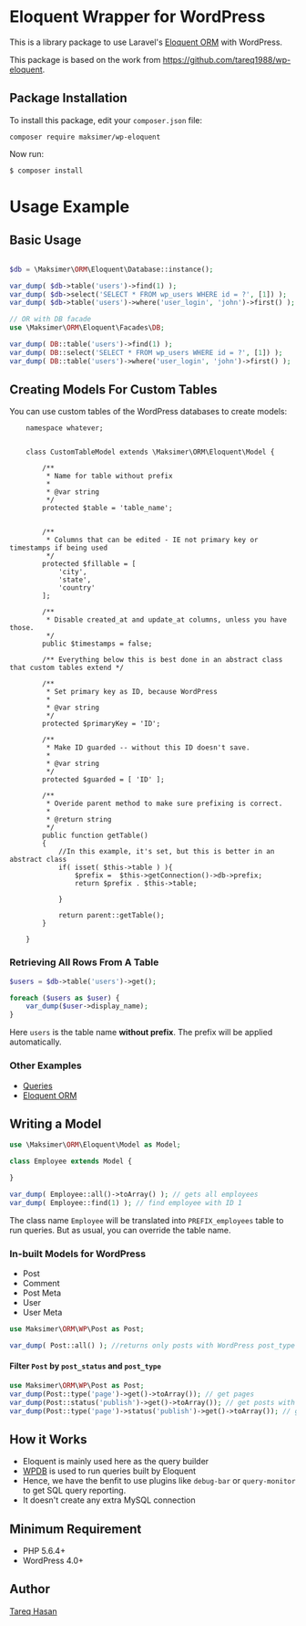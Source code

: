 # Eloquent Wrapper for WordPress

This is a library package to use Laravel's [Eloquent ORM](http://laravel.com/docs/5.0/eloquent) with WordPress.

This package is based on the work from https://github.com/tareq1988/wp-eloquent.

## Package Installation

To install this package, edit your `composer.json` file:

`composer require maksimer/wp-eloquent`

Now run:

`$ composer install`

# Usage Example

## Basic Usage

```php

$db = \Maksimer\ORM\Eloquent\Database::instance();

var_dump( $db->table('users')->find(1) );
var_dump( $db->select('SELECT * FROM wp_users WHERE id = ?', [1]) );
var_dump( $db->table('users')->where('user_login', 'john')->first() );

// OR with DB facade
use \Maksimer\ORM\Eloquent\Facades\DB;

var_dump( DB::table('users')->find(1) );
var_dump( DB::select('SELECT * FROM wp_users WHERE id = ?', [1]) );
var_dump( DB::table('users')->where('user_login', 'john')->first() );
```

## Creating Models For Custom Tables
You can use custom tables of the WordPress databases to create models:

```
	namespace whatever;


	class CustomTableModel extends \Maksimer\ORM\Eloquent\Model {

		/**
		 * Name for table without prefix
		 *
		 * @var string
		 */
		protected $table = 'table_name';


		/**
		 * Columns that can be edited - IE not primary key or timestamps if being used
		 */
		protected $fillable = [
			'city',
			'state',
			'country'
		];

		/**
		 * Disable created_at and update_at columns, unless you have those.
		 */
		public $timestamps = false;

		/** Everything below this is best done in an abstract class that custom tables extend */

		/**
		 * Set primary key as ID, because WordPress
		 *
		 * @var string
		 */
		protected $primaryKey = 'ID';

		/**
		 * Make ID guarded -- without this ID doesn't save.
		 *
		 * @var string
		 */
		protected $guarded = [ 'ID' ];

		/**
		 * Overide parent method to make sure prefixing is correct.
		 *
		 * @return string
		 */
		public function getTable()
		{
			//In this example, it's set, but this is better in an abstract class
			if( isset( $this->table ) ){
				$prefix =  $this->getConnection()->db->prefix;
				return $prefix . $this->table;

			}

			return parent::getTable();
		}

	}
```

### Retrieving All Rows From A Table

```php
$users = $db->table('users')->get();

foreach ($users as $user) {
    var_dump($user->display_name);
}
```

Here `users` is the table name **without prefix**. The prefix will be applied automatically.


### Other Examples

 - [Queries](http://laravel.com/docs/5.0/queries)
 - [Eloquent ORM](http://laravel.com/docs/5.0/eloquent)

## Writing a Model

```php
use \Maksimer\ORM\Eloquent\Model as Model;

class Employee extends Model {

}

var_dump( Employee::all()->toArray() ); // gets all employees
var_dump( Employee::find(1) ); // find employee with ID 1
```
The class name `Employee` will be translated into `PREFIX_employees` table to run queries. But as usual, you can override the table name.

### In-built Models for WordPress

- Post
- Comment
- Post Meta
- User
- User Meta


```php
use Maksimer\ORM\WP\Post as Post;

var_dump( Post::all() ); //returns only posts with WordPress post_type "post"
```

#### Filter `Post` by `post_status` and `post_type`
```php
use Maksimer\ORM\WP\Post as Post;
var_dump(Post::type('page')->get()->toArray()); // get pages
var_dump(Post::status('publish')->get()->toArray()); // get posts with publish status
var_dump(Post::type('page')->status('publish')->get()->toArray()); // get pages with publish status
```

## How it Works

 - Eloquent is mainly used here as the query builder
 - [WPDB](http://codex.wordpress.org/Class_Reference/wpdb) is used to run queries built by Eloquent
 - Hence, we have the benfit to use plugins like `debug-bar` or `query-monitor` to get SQL query reporting.
 - It doesn't create any extra MySQL connection


## Minimum Requirement
 - PHP 5.6.4+
 - WordPress 4.0+

## Author
[Tareq Hasan](https://tareq.co)
